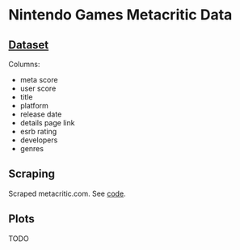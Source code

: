 # Nintendo Games Metacritic Data

## [Dataset](data.csv)

Columns:
- meta score
- user score
- title
- platform
- release date
- details page link
- esrb rating
- developers
- genres

## Scraping
Scraped metacritic.com. See [code](code.py). 

## Plots
TODO
